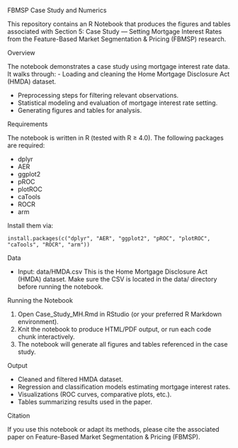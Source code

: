 FBMSP Case Study and Numerics

This repository contains an R Notebook that produces the figures and
tables associated with Section 5: Case Study — Setting Mortgage Interest 
Rates from the Feature-Based Market Segmentation & Pricing (FBMSP)
research.

Overview

The notebook demonstrates a case study using mortgage interest rate
data. It walks through: - Loading and cleaning the Home Mortgage
Disclosure Act (HMDA) dataset.
- Preprocessing steps for filtering relevant observations.
- Statistical modeling and evaluation of mortgage interest rate setting.
- Generating figures and tables for analysis.

Requirements

The notebook is written in R (tested with R ≥ 4.0). The following
packages are required:

-   dplyr
-   AER
-   ggplot2
-   pROC
-   plotROC
-   caTools
-   ROCR
-   arm

Install them via:

    install.packages(c("dplyr", "AER", "ggplot2", "pROC", "plotROC", "caTools", "ROCR", "arm"))

Data

-   Input: data/HMDA.csv
    This is the Home Mortgage Disclosure Act (HMDA) dataset.
    Make sure the CSV is located in the data/ directory before running
    the notebook.

Running the Notebook

1.  Open Case_Study_MH.Rmd in RStudio (or your preferred R Markdown
    environment).
2.  Knit the notebook to produce HTML/PDF output, or run each code chunk
    interactively.
3.  The notebook will generate all figures and tables referenced in the
    case study.

Output

-   Cleaned and filtered HMDA dataset.
-   Regression and classification models estimating mortgage interest
    rates.
-   Visualizations (ROC curves, comparative plots, etc.).
-   Tables summarizing results used in the paper.

Citation

If you use this notebook or adapt its methods, please cite the
associated paper on Feature-Based Market Segmentation & Pricing (FBMSP).
